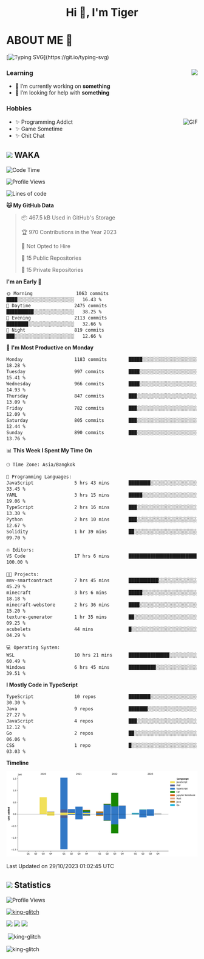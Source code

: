 <h1 align="center">Hi 👋, I'm Tiger</h1>




# ABOUT ME 💬

[![Typing SVG](https://readme-typing-svg.herokuapp.com?color=22F771&vCenter=true&lines=A+perssionate+developer+from+nowhere.)](https://git.io/typing-svg)

<div>
 <img align="right" src="https://spotify-github-profile.vercel.app/api/view?uid=12129734423&cover_image=false&theme=default&bar_color=22d016&bar_color_cover=true" />
 <h3>Learning</h3>
 
 <ul>
  <li>🔭 I’m currently working on <b>something</b></li>
  <li>🤝 I’m looking for help with <b>something</b></li>
 </ul>
 
</div>
<div>
 <h3>Hobbies</h3>
 <img align="right" height="475px"  alt="GIF" src="https://i.pinimg.com/originals/1f/b7/db/1fb7dbee557e5ed509f7517da8a84d58.gif" />
 <ul>
  <li>✨ Programming Addict</li>
  <li>✨ Game Sometime</li>
  <li>✨ Chit Chat</li>
 </ul>
 
</div>



## <img height="40" src="https://raw.githubusercontent.com/innng/innng/master/assets/kyubey.gif"/> WAKA

<!--START_SECTION:waka-->
![Code Time](http://img.shields.io/badge/Code%20Time-1%2C633%20hrs%2027%20mins-blue)

![Profile Views](http://img.shields.io/badge/Profile%20Views-2-blue)

![Lines of code](https://img.shields.io/badge/From%20Hello%20World%20I%27ve%20Written-5.3%20million%20lines%20of%20code-blue)

**🐱 My GitHub Data** 

> 📦 467.5 kB Used in GitHub's Storage 
 > 
> 🏆 970 Contributions in the Year 2023
 > 
> 🚫 Not Opted to Hire
 > 
> 📜 15 Public Repositories 
 > 
> 🔑 15 Private Repositories 
 > 
**I'm an Early 🐤** 

```text
🌞 Morning                1063 commits        ████░░░░░░░░░░░░░░░░░░░░░   16.43 % 
🌆 Daytime                2475 commits        ██████████░░░░░░░░░░░░░░░   38.25 % 
🌃 Evening                2113 commits        ████████░░░░░░░░░░░░░░░░░   32.66 % 
🌙 Night                  819 commits         ███░░░░░░░░░░░░░░░░░░░░░░   12.66 % 
```
📅 **I'm Most Productive on Monday** 

```text
Monday                   1183 commits        █████░░░░░░░░░░░░░░░░░░░░   18.28 % 
Tuesday                  997 commits         ████░░░░░░░░░░░░░░░░░░░░░   15.41 % 
Wednesday                966 commits         ████░░░░░░░░░░░░░░░░░░░░░   14.93 % 
Thursday                 847 commits         ███░░░░░░░░░░░░░░░░░░░░░░   13.09 % 
Friday                   782 commits         ███░░░░░░░░░░░░░░░░░░░░░░   12.09 % 
Saturday                 805 commits         ███░░░░░░░░░░░░░░░░░░░░░░   12.44 % 
Sunday                   890 commits         ███░░░░░░░░░░░░░░░░░░░░░░   13.76 % 
```


📊 **This Week I Spent My Time On** 

```text
🕑︎ Time Zone: Asia/Bangkok

💬 Programming Languages: 
JavaScript               5 hrs 43 mins       ████████░░░░░░░░░░░░░░░░░   33.45 % 
YAML                     3 hrs 15 mins       █████░░░░░░░░░░░░░░░░░░░░   19.06 % 
TypeScript               2 hrs 16 mins       ███░░░░░░░░░░░░░░░░░░░░░░   13.30 % 
Python                   2 hrs 10 mins       ███░░░░░░░░░░░░░░░░░░░░░░   12.67 % 
Solidity                 1 hr 39 mins        ██░░░░░░░░░░░░░░░░░░░░░░░   09.70 % 

🔥 Editors: 
VS Code                  17 hrs 6 mins       █████████████████████████   100.00 % 

🐱‍💻 Projects: 
mmv-smartcontract        7 hrs 45 mins       ███████████░░░░░░░░░░░░░░   45.29 % 
minecraft                3 hrs 6 mins        █████░░░░░░░░░░░░░░░░░░░░   18.18 % 
minecraft-webstore       2 hrs 36 mins       ████░░░░░░░░░░░░░░░░░░░░░   15.20 % 
texture-generator        1 hr 35 mins        ██░░░░░░░░░░░░░░░░░░░░░░░   09.25 % 
acubelets                44 mins             █░░░░░░░░░░░░░░░░░░░░░░░░   04.29 % 

💻 Operating System: 
WSL                      10 hrs 21 mins      ███████████████░░░░░░░░░░   60.49 % 
Windows                  6 hrs 45 mins       ██████████░░░░░░░░░░░░░░░   39.51 % 
```

**I Mostly Code in TypeScript** 

```text
TypeScript               10 repos            ████████░░░░░░░░░░░░░░░░░   30.30 % 
Java                     9 repos             ███████░░░░░░░░░░░░░░░░░░   27.27 % 
JavaScript               4 repos             ███░░░░░░░░░░░░░░░░░░░░░░   12.12 % 
Go                       2 repos             ██░░░░░░░░░░░░░░░░░░░░░░░   06.06 % 
CSS                      1 repo              █░░░░░░░░░░░░░░░░░░░░░░░░   03.03 % 
```



**Timeline**

![Lines of Code chart](https://raw.githubusercontent.com/king-glitch/king-glitch/main/assets/bar_graph.png)


 Last Updated on 29/10/2023 01:02:45 UTC
<!--END_SECTION:waka-->
## <img height="40" src="https://raw.githubusercontent.com/innng/innng/master/assets/kyubey.gif"/> Statistics
![Profile Views](https://komarev.com/ghpvc/?username=king-glitch)  

<p align="left"> 
 <a href="https://github.com/ryo-ma/github-profile-trophy">
  <img src="https://github-profile-trophy.vercel.app/?username=king-glitch&theme=dracula" alt="king-glitch" />
 </a> </p>

![](https://github-profile-summary-cards.vercel.app/api/cards/profile-details?username=king-glitch&theme=dracula)
![](https://github-profile-summary-cards.vercel.app/api/cards/stats?username=king-glitch&theme=dracula) 
![](https://github-profile-summary-cards.vercel.app/api/cards/productive-time?username=king-glitch&theme=dracula)


<p>&nbsp;<img align="center" src="https://github-readme-stats.vercel.app/api?username=king-glitch&theme=dracula" alt="king-glitch" /></p>

<p><img align="center" src="https://github-readme-streak-stats.herokuapp.com/?user=king-glitch&theme=dracula" alt="king-glitch" /></p>
